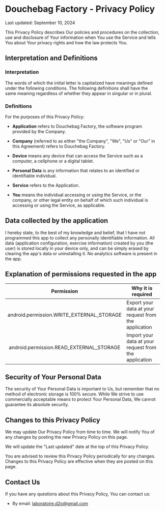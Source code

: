 Douchebag Factory - Privacy Policy
==============

Last updated: September 10, 2024

This Privacy Policy describes Our policies and procedures on the collection, use and disclosure of Your information when You use the Service and tells You about Your privacy rights and how the law protects You.

Interpretation and Definitions
------------------------------

### Interpretation

The words of which the initial letter is capitalized have meanings defined under the following conditions. The following definitions shall have the same meaning regardless of whether they appear in singular or in plural.

### Definitions

For the purposes of this Privacy Policy:
    
*   **Application** refers to Douchebag Factory, the software program provided by the Company.
    
*   **Company** (referred to as either "the Company", "We", "Us" or "Our" in this Agreement) refers to Douchebag Factory.
    
*   **Device** means any device that can access the Service such as a computer, a cellphone or a digital tablet.
    
*   **Personal Data** is any information that relates to an identified or identifiable individual.
    
*   **Service** refers to the Application.
    
*   **You** means the individual accessing or using the Service, or the company, or other legal entity on behalf of which such individual is accessing or using the Service, as applicable.

Data collected by the application
---------------------------------------
I hereby state, to the best of my knowledge and belief, that I have not programmed this app to collect any personally identifiable information. All data (application configuration, exercise information) created by you (the user) is stored locally in your device only, and can be simply erased by clearing the app's data or uninstalling it. No analytics software is present in the app.

Explanation of permissions requested in the app
---------------------------------------

| Permission | Why it is required |
| :---: | --- |
| android.permission.WRITE_EXTERNAL_STORAGE | Export your data at your request from the application |
| android.permission.READ_EXTERNAL_STORAGE | Import your data at your request from the application |

Security of Your Personal Data
------------------

The security of Your Personal Data is important to Us, but remember that no method of electronic storage is 100% secure. While We strive to use commercially acceptable means to protect Your Personal Data, We cannot guarantee its absolute security.

Changes to this Privacy Policy
------------------------------

We may update Our Privacy Policy from time to time. We will notify You of any changes by posting the new Privacy Policy on this page.

We will update the "Last updated" date at the top of this Privacy Policy.

You are advised to review this Privacy Policy periodically for any changes. Changes to this Privacy Policy are effective when they are posted on this page.

Contact Us
----------

If you have any questions about this Privacy Policy, You can contact us:

*   By email: laboratoire.d2o@gmail.com